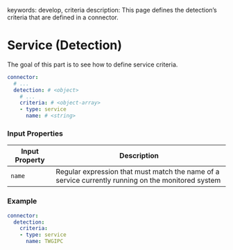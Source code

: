 keywords: develop, criteria
description: This page defines the detection’s criteria that are defined in a connector.

# Service (Detection)

The goal of this part is to see how to define service criteria.

```yaml
connector:
  # ...
  detection: # <object>
    # ...
    criteria: # <object-array>
    - type: service
      name: # <string>
```

### Input Properties

| Input Property | Description |
| -------------- | ----------- |
| `name` | Regular expression that must match the name of a service currently running on the monitored system |

### Example

```yaml
connector:
  detection:
    criteria:
    - type: service
      name: TWGIPC
```
